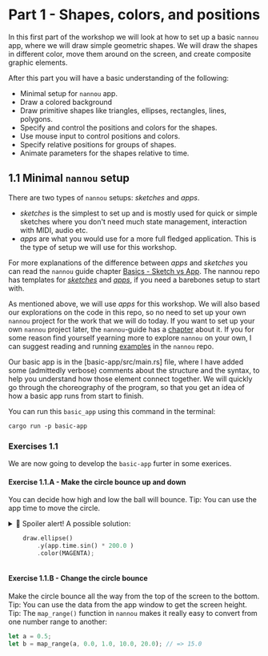 # Part 1 - Shapes, colors, and positions

In this first part of the workshop we will look at how to set up a basic `nannou` app, where we will draw simple geometric shapes.
We will draw the shapes in different color, move them around on the screen, and create composite graphic elements.

After this part you will have a basic understanding of the following:
* Minimal setup for `nannou` app.
* Draw a colored background
* Draw primitive shapes like triangles, ellipses, rectangles, lines, polygons.
* Specify and control the positions and colors for the shapes.
* Use mouse input to control positions and colors.
* Specify relative positions for groups of shapes.
* Animate parameters for the shapes relative to time.

## 1.1 Minimal `nannou` setup
There are two types of `nannou` setups: _sketches_ and _apps_.

* _sketches_ is the simplest to set up and is mostly used for quick or simple sketches where you don't need much state management, interaction with MIDI, audio etc.
* _apps_ are what you would use for a more full fledged application. This is the type of setup we will use for this workshop.

For more explanations of the difference between _apps_ and _sketches_ you can read the `nannou` guide chapter [Basics - Sketch vs App](https://guide.nannou.cc/tutorials/basics/sketch-vs-app.html).
The nannou repo has templates for [_sketches_](https://github.com/nannou-org/nannou/blob/master/examples/templates/template_sketch.rs) and [_apps_](https://github.com/nannou-org/nannou/blob/master/examples/templates/template_app.rs), if you need a barebones setup to start with.

As mentioned above, we will use _apps_ for this workshop.
We will also based our explorations on the code in this repo, so no need to set up your own `nannou` project for the work that we will do today.
If you want to set up your own `nannou` project later, the `nannou`-guide has a [chapter](https://guide.nannou.cc/getting_started/create_a_project.html) about it.
If you for some reason find yourself yearning more to explore `nannou` on your own, I can suggest reading and running [examples](https://guide.nannou.cc/getting_started/running_examples.html) in the `nannou` repo.

Our basic app is in the [basic-app/src/main.rs] file, where I have added some (admittedly verbose) comments about the structure and the syntax, to help you understand how those element connect together.
We will quickly go through the choreography of the program, so that you get an idea of how a basic app runs from start to finish.

You can run this `basic_app` using this command in the terminal:
```
cargo run -p basic-app
```

### Exercises 1.1
We are now going to develop the `basic-app` furter in some exerices.

#### Exercise 1.1.A - Make the circle bounce up and down
You can decide how high and low the ball will bounce.
Tip: You can use the app time to move the circle.

<details><summary> 🙈 Spoiler alert! A possible solution: </sumamry>

```rust
    draw.ellipse()
        .y(app.time.sin() * 200.0 )
        .color(MAGENTA);
```

</details>

#### Exercise 1.1.B - Change the circle bounce 
Make the circle bounce all the way from the top of the screen to the bottom.
Tip: You can use the data from the app window to get the screen height.
Tip: The `map_range()` function in `nannou` makes it really easy to convert from one number range to another:
```rust
let a = 0.5;
let b = map_range(a, 0.0, 1.0, 10.0, 20.0); // => 15.0
```


